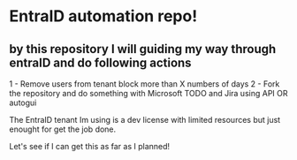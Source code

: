 # EntraID automation repo! #

## by this repository I will guiding my way through entraID and do following actions

1 - Remove users from tenant block more than X numbers of days
2 - Fork the repository and do something with Microsoft TODO and Jira using API OR autogui

The EntraID tenant Im using is a dev license with limited resources but just enought for get the job done.

Let's see if I can get this as far as I planned!
